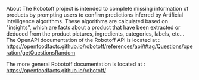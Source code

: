 About
The Robotoff project is intended to complete missing information of products by prompting users to confirm predictions inferred by Artificial Intelligence algorithms. These algorithms are calculated based on "insights", which are facts about a product that have been extracted or deduced from the product pictures, ingredients, categories, labels, etc... 
The OpenAPI documentation of the Robotoff API is located at : https://openfoodfacts.github.io/robotoff/references/api/#tag/Questions/operation/getQuestionsRandom 

The more general Robotoff documentation is located at : 
https://openfoodfacts.github.io/robotoff/
